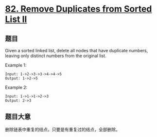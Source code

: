# [82. Remove Duplicates from Sorted List II](https://leetcode.com/problems/remove-duplicates-from-sorted-list-ii/)

## 题目

Given a sorted linked list, delete all nodes that have duplicate numbers, leaving only distinct numbers from the original list.

Example 1:

```
Input: 1->2->3->3->4->4->5
Output: 1->2->5
```

Example 2:

```
Input: 1->1->1->2->3
Output: 2->3
```

## 题目大意

删除链表中重复的结点，只要是有重复过的结点，全部删除。